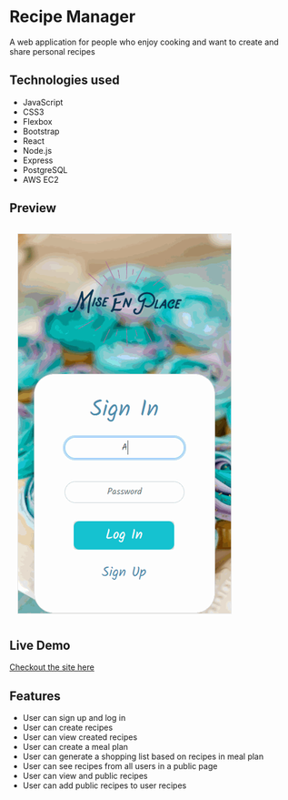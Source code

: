 # Recipe Manager

A web application for people who enjoy cooking and want to create and share personal recipes

## Technologies used

  * JavaScript
  * CSS3
  * Flexbox
  * Bootstrap
  * React
  * Node.js
  * Express
  * PostgreSQL
  * AWS EC2

## Preview

![Mise en Place](AppPreview.gif)

## Live Demo

[Checkout the site here](https://miseenplace.alex-aranda.com/)

## Features
  * User can sign up and log in
  * User can create recipes
  * User can view created recipes
  * User can create a meal plan
  * User can generate a shopping list based on recipes in meal plan
  * User can see recipes from all users in a public page
  * User can view and public recipes
  * User can add public recipes to user recipes